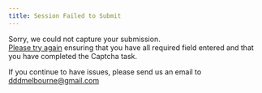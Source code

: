 ```yaml
---
title: Session Failed to Submit
---
```

Sorry, we could not capture your submission.  
[Please try again](/submit-a-session) ensuring that you have all required field entered and that you have completed the Captcha task.

If you continue to have issues, please send us an email to [dddmelbourne@gmail.com](mailto:dddmelbourne@gmail.com)
